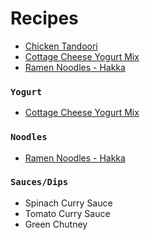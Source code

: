 # Recipes

 - [Chicken Tandoori](./recipes/chicken-tandoori.md)
- [Cottage Cheese Yogurt Mix](../recipes/cottage-cheese-yogurt-mix.md)
- [Ramen Noodles - Hakka](../recipes/ramen-noodles-hakka.md)

### `Yogurt`
- [Cottage Cheese Yogurt Mix](../recipes/cottage-cheese-yogurt-mix.md)

### `Noodles`
- [Ramen Noodles - Hakka](../recipes/ramen-noodles-hakka.md)

### `Sauces/Dips`
- Spinach Curry Sauce
- Tomato Curry Sauce
- Green Chutney